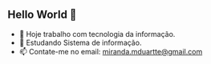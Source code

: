 ## Hello World 👋

- 🔭 Hoje trabalho com tecnologia da informação.
- 🌱 Estudando Sistema de informação.
- 📫 Contate-me no email: miranda.mduartte@gmail.com

